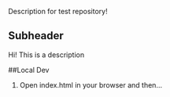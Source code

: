 Description for test repository!

## Subheader

Hi! This is a description

##Local Dev

1. Open index.html in your browser and then...